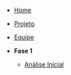 * [Home](/) 
* [Projeto](/projeto.md)
* [Equipe](/equipe.md)

* **Fase 1**
  * [Análise Inicial](/fase1/analise.md)
